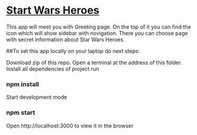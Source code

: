 # [Start Wars Heroes](https://ab-star-wars.netlify.app/)

This app will meet you with Greeting page. On the top of it you can find the
icon which will show sidebar with novigation. There you can choose page with
secret information about Star Wars Heroes.

##To set this app locally on your laptop do next steps:

Download zip of this repo. Open a terminal at the address of this folder.
Install all dependencies of project run

### npm install

Start development mode

### npm start

Open http://localhost:3000 to view it in the browser
